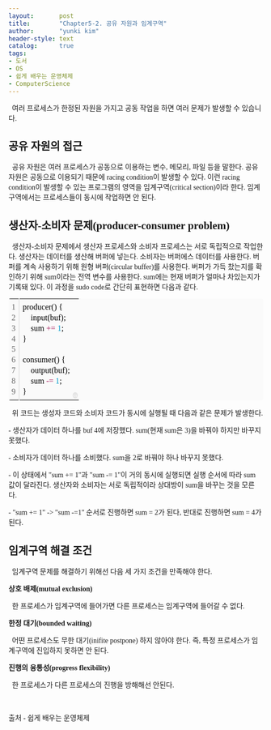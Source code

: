```yaml
---
layout:       post
title:        "Chapter5-2. 공유 자원과 임계구역"
author:       "yunki kim"
header-style: text
catalog:      true
tags:
- 도서
- OS
- 쉽게 배우는 운영체제
- ComputerScience
---
```


<div class="tt_article_useless_p_margin contents_style"><p data-ke-size="size16"><span style="font-family: 'Noto Serif KR';">&nbsp; 여러 프로세스가 한정된 자원을 가지고 공동 작업을 하면 여러 문제가 발생할 수 있습니다.</span></p>
<h2 data-ke-size="size26"><span style="font-family: 'Noto Serif KR';"><b>공유 자원의 접근</b></span></h2>
<p data-ke-size="size16"><span style="font-family: 'Noto Serif KR';">&nbsp; 공유 자원은 여러 프로세스가 공동으로 이용하는 변수, 메모리, 파일 등을 말한다. 공유 자원은 공동으로 이용되기 때문에 racing condition이 발생할 수 있다. 이런 racing condition이 발생할 수 있는 프로그램의 영역을 임계구역(critical section)이라 한다. 임계구역에서는 프로세스들이 동시에 작업하면 안 된다.</span></p>
<h2 data-ke-size="size26"><span style="font-family: 'Noto Serif KR';"><b>생산자-소비자 문제(producer-consumer problem)</b></span></h2>
<p data-ke-size="size16"><span style="font-family: 'Noto Serif KR';"><b>&nbsp;&nbsp;</b>생산자-소비자 문제에서 생산자 프로세스와 소비자 프로세스는 서로 독립적으로 작업한다. 생산자는 데이터를 생산해 버퍼에 넣는다. 소비자는 버퍼에스 데이터를 사용한다. 버퍼를 계속 사용하기 위해 원형 버퍼(circular buffer)를 사용한다. 버퍼가 가득 찼는지를 확인하기 위해 sum이라는 전역 변수를 사용한다. sum에는 현재 버퍼가 얼마나 차있는지가 기록돼 있다. 이 과정을 sudo code로 간단히 표현하면 다음과 같다.</span></p>
<div class="colorscripter-code" style="color: #010101; font-family: Consolas, 'Liberation Mono', Menlo, Courier, monospace !important; position: relative !important; overflow: auto;">
<table class="colorscripter-code-table" style="margin: 0; padding: 0; border: none; background-color: #fafafa; border-radius: 4px;" cellspacing="0" cellpadding="0" data-ke-align="alignLeft">
<tbody>
<tr>
<td style="padding: 6px; border-right: 2px solid #e5e5e5;">
<div style="margin: 0; padding: 0; word-break: normal; text-align: right; color: #666; font-family: Consolas, 'Liberation Mono', Menlo, Courier, monospace !important; line-height: 130%;">
<div style="line-height: 130%;"><span style="font-family: 'Noto Serif KR';">1</span></div>
<div style="line-height: 130%;"><span style="font-family: 'Noto Serif KR';">2</span></div>
<div style="line-height: 130%;"><span style="font-family: 'Noto Serif KR';">3</span></div>
<div style="line-height: 130%;"><span style="font-family: 'Noto Serif KR';">4</span></div>
<div style="line-height: 130%;"><span style="font-family: 'Noto Serif KR';">5</span></div>
<div style="line-height: 130%;"><span style="font-family: 'Noto Serif KR';">6</span></div>
<div style="line-height: 130%;"><span style="font-family: 'Noto Serif KR';">7</span></div>
<div style="line-height: 130%;"><span style="font-family: 'Noto Serif KR';">8</span></div>
<div style="line-height: 130%;"><span style="font-family: 'Noto Serif KR';">9</span></div>
</div>
</td>
<td style="padding: 6px 0; text-align: left;">
<div style="margin: 0; padding: 0; color: #010101; font-family: Consolas, 'Liberation Mono', Menlo, Courier, monospace !important; line-height: 130%;">
<div style="padding: 0 6px; white-space: pre; line-height: 130%;"><span style="font-family: 'Noto Serif KR';">producer()&nbsp;{</span></div>
<div style="padding: 0 6px; white-space: pre; line-height: 130%;"><span style="font-family: 'Noto Serif KR';">&nbsp;&nbsp;&nbsp;&nbsp;input(buf);</span></div>
<div style="padding: 0 6px; white-space: pre; line-height: 130%;"><span style="font-family: 'Noto Serif KR';">&nbsp;&nbsp;&nbsp;&nbsp;sum&nbsp;<span style="color: #ff3399;"></span><span style="color: #a71d5d;">+</span><span style="color: #ff3399;"></span><span style="color: #a71d5d;">=</span>&nbsp;<span style="color: #0099cc;">1</span>;</span></div>
<div style="padding: 0 6px; white-space: pre; line-height: 130%;"><span style="font-family: 'Noto Serif KR';">}</span></div>
<div style="padding: 0 6px; white-space: pre; line-height: 130%;">&nbsp;</div>
<div style="padding: 0 6px; white-space: pre; line-height: 130%;"><span style="font-family: 'Noto Serif KR';">consumer()&nbsp;{</span></div>
<div style="padding: 0 6px; white-space: pre; line-height: 130%;"><span style="font-family: 'Noto Serif KR';">&nbsp;&nbsp;&nbsp;&nbsp;output(buf);</span></div>
<div style="padding: 0 6px; white-space: pre; line-height: 130%;"><span style="font-family: 'Noto Serif KR';">&nbsp;&nbsp;&nbsp;&nbsp;sum&nbsp;<span style="color: #ff3399;"></span><span style="color: #a71d5d;">-</span><span style="color: #ff3399;"></span><span style="color: #a71d5d;">=</span>&nbsp;<span style="color: #0099cc;">1</span>;</span></div>
<div style="padding: 0 6px; white-space: pre; line-height: 130%;"><span style="font-family: 'Noto Serif KR';">}</span></div>
</div>
</td>
<td style="vertical-align: bottom; padding: 0 2px 4px 0;"><span style="font-family: 'Noto Serif KR';"><a style="text-decoration: none; color: white;" href="http://colorscripter.com/info#e" target="_blank" rel="noopener"><span style="font-size: 9px; word-break: normal; background-color: #e5e5e5; color: white; border-radius: 10px; padding: 1px;">cs</span></a></span></td>
</tr>
</tbody>
</table>
</div>
<p data-ke-size="size16"><span style="font-family: 'Noto Serif KR';">&nbsp; 위 코드는 생성자 코드와 소비자 코드가 동시에 실행될 때 다음과 같은 문제가 발생한다.</span></p>
<p data-ke-size="size16"><span style="font-family: 'Noto Serif KR';">- 생산자가 데이터 하나를 buf 4에 저장했다. sum(현재 sum은 3)을 바꿔야 하지만 바꾸지 못했다.</span></p>
<p data-ke-size="size16"><span style="font-family: 'Noto Serif KR';">- 소비자가 데이터 하나를 소비했다. sum을 2로 바꿔야 하나 바꾸지 못했다.</span></p>
<p data-ke-size="size16"><span style="font-family: 'Noto Serif KR';">- 이 상태에서 "sum += 1"과 "sum -= 1"이 거의 동시에 실행되면 실행 순서에 따라 sum 값이 달라진다. 생산자와 소비자는 서로 독립적이라 상대방이 sum을 바꾸는 것을 모른다.&nbsp;</span></p>
<p data-ke-size="size16"><span style="font-family: 'Noto Serif KR';">- "sum += 1" -&gt; "sum -=1" 순서로 진행하면 sum = 2가 된다, 반대로 진행하면 sum = 4가 된다.</span></p>
<h2 data-ke-size="size26"><span style="font-family: 'Noto Serif KR';"><b>임계구역 해결 조건</b></span></h2>
<p data-ke-size="size16"><span style="font-family: 'Noto Serif KR';">&nbsp; 임계구역 문제를 해결하기 위해선 다음 세 가지 조건을 만족해야 한다.</span></p>
<p data-ke-size="size16"><span style="font-family: 'Noto Serif KR';"><b>상호 배제(mutual exclusion)</b></span></p>
<p data-ke-size="size16"><span style="font-family: 'Noto Serif KR';"><b>&nbsp;&nbsp;</b>한 프로세스가 임계구역에 들어가면 다른 프로세스는 임계구역에 들어갈 수 없다.</span></p>
<p data-ke-size="size16"><span style="font-family: 'Noto Serif KR';"><b>한정 대기(bounded waiting)</b></span></p>
<p data-ke-size="size16"><span style="font-family: 'Noto Serif KR';">&nbsp; 어떤 프로세스도 무한 대기(inifite postpone) 하지 않아야 한다. 즉, 특정 프로세스가 임계구역에 진입하지 못하면 안 된다.</span></p>
<p data-ke-size="size16"><span style="font-family: 'Noto Serif KR';"><b>진행의 융통성(progress flexibility)</b></span></p>
<p data-ke-size="size16"><span style="font-family: 'Noto Serif KR';"><b>&nbsp;&nbsp;</b>한 프로세스가 다른 프로세스의 진행을 방해해선 안된다.</span></p>
<p data-ke-size="size16">&nbsp;</p>
<p data-ke-size="size16"><span style="font-family: 'Noto Serif KR';">출처 - 쉽게 배우는 운영체제</span></p>
<p data-ke-size="size16">&nbsp;</p></div>